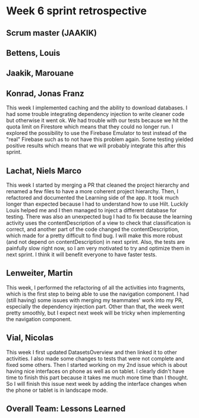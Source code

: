 # Week 6 sprint retrospective

## Scrum master (JAAKIK)

## Bettens, Louis

## Jaakik, Marouane

## Konrad, Jonas Franz
This week I implemented caching and the ability to download databases. I had some trouble integrating dependency injection to write cleaner code but otherwise it went ok. We had trouble with our tests because we hit the quota limit on Firestore which means that they could no longer run. I explored the possibility to use the Firebase Emulator to test instead of the "real" Firebase such as to not have this problem again. Some testing yielded positive results which means that we will probably integrate this after this sprint.

## Lachat, Niels Marco
This week I started by merging a PR that cleaned the project hierarchy and renamed a few files to have a more coherent project hierarchy.
Then, I refactored and documented the Learning side of the app. It took much longer than expected because I had to understand how to use Hilt. Luckily Louis helped me and I then managed to inject a different database for testing. There was also an unexpected bug I had to fix because the learning activity uses the contentDescription of a view to check that classification is correct, and another part of the code changed the contentDescription, which made for a pretty difficult to find bug. I will make this more robust (and not depend on contentDescription) in next sprint. Also, the tests are painfully slow right now, so I am very motivated to try and optimize them in next sprint. I think it will benefit everyone to have faster tests.

## Lenweiter, Martin
This week, I performed the refactoring of all the activities into fragments, which is the first step to being able to use the navigation component. I had (still having) some issues with merging my teammates' work into my PR, especially the dependency injection part. Other than that, the week went pretty smoothly, but I expect next week will be tricky when implementing the navigation component.

## Vial, Nicolas
This week I first updated DatasetsOverview and then linked it to other activities. I also made some changes to tests that were not complete and fixed some others. Then I started working on my 2nd issue which is about having nice interfaces on phone as well as on tablet. I clearly didn't have time to finish this part because it takes me much more time than I thought. So I will finish this issue next week by adding the interface changes when the phone or tablet is in landscape mode.
## Overall Team: Lessons Learned
